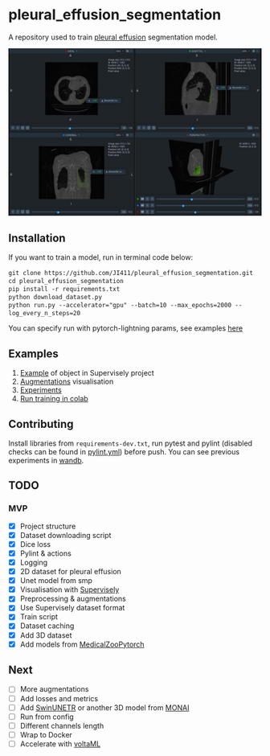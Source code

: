 # pleural_effusion_segmentation

A repository used to train [pleural effusion](https://en.wikipedia.org/wiki/Pleural_effusion) segmentation model.

![example.jpg](media/example.jpg)

## Installation

If you want to train a model, run in terminal code below:
```
git clone https://github.com/JI411/pleural_effusion_segmentation.git
cd pleural_effusion_segmentation
pip install -r requirements.txt
python download_dataset.py
python run.py --accelerator="gpu" --batch=10 --max_epochs=2000 --log_every_n_steps=20
```

You can specify run with pytorch-lightning params, see examples [here](https://pytorch-lightning.readthedocs.io/en/stable/common/trainer.html#trainer-in-python-scripts)

## Examples
1. [Example](https://app.supervise.ly/share-links/CLaWf6xh1Fkwrqqj1WOw1b5pzr2q4gYnIiVnEl7mIooZzGq9PNesu01o431Sp16b) of object in Supervisely project
2. [Augmentations](https://colab.research.google.com/drive/1z8OTP7m3l1p8lYFqQNl81qWg8k4o0yHb?usp=sharing) visualisation
3. [Experiments](https://wandb.ai/lekomtsev/pleural_effusion_segmentation)
4. [Run training in colab](https://colab.research.google.com/drive/1vPlel5uoezxDbhfv8CaPPtB7iRFEF_Jf?usp=sharing)


## Contributing

Install libraries from `requirements-dev.txt`, run pytest and pylint 
(disabled checks can be found in [pylint.yml](https://github.com/JI411/pleural_effusion_segmentation/blob/main/.github/workflows/pylint.yml))
before push. You can see previous experiments in [wandb](https://wandb.ai/lekomtsev/pleural_effusion_segmentation?workspace=user-lekomtsev).


## TODO

### MVP
- [x] Project structure  
- [x] Dataset downloading script
- [x] Dice loss
- [x] Pylint & actions
- [x] Logging
- [x] 2D dataset for pleural effusion
- [x] Unet model from smp
- [x] Visualisation with [Supervisely](https://supervise.ly/) 
- [x] Preprocessing & augmentations
- [x] Use Supervisely dataset format
- [x] Train script
- [x] Dataset caching
- [x] Add 3D dataset
- [x] Add models from [MedicalZooPytorch](https://github.com/black0017/MedicalZooPytorch)

## Next
- [ ] More augmentations
- [ ] Add losses and metrics
- [ ] Add [SwinUNETR](https://github.com/Project-MONAI/research-contributions/tree/main/SwinUNETR) or another 3D model from [MONAI](https://github.com/Project-MONAI)
- [ ] Run from config
- [ ] Different channels length
- [ ] Wrap to Docker
- [ ] Accelerate with [voltaML](https://github.com/VoltaML/voltaML)
